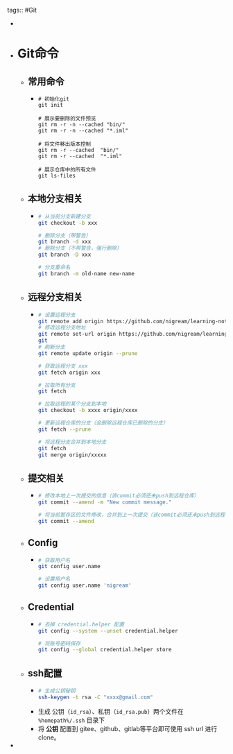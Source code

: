 tags:: #Git

-
- # Git命令
	- ## 常用命令
		- ```shell
		  # 初始化git
		  git init
		  
		  # 展示要删除的文件预览
		  git rm -r -n --cached "bin/"
		  git rm -r -n --cached "*.iml"
		  
		  # 将文件移出版本控制
		  git rm -r --cached  "bin/"
		  git rm -r --cached  "*.iml"
		  
		  # 展示仓库中的所有文件
		  git ls-files
		  ```
	- ## 本地分支相关
		- ```sh
		  # 从当前分支新建分支
		  git checkout -b xxx
		  
		  # 删除分支（带警告）
		  git branch -d xxx
		  # 删除分支（不带警告，强行删除）
		  git branch -D xxx
		  
		  # 分支重命名
		  git branch -m old-name new-name
		  ```
	- ## 远程分支相关
		- ```sh
		  # 设置远程分支
		  git remote add origin https://github.com/nigream/learning-notes.git
		  # 修改远程分支地址
		  git remote set-url origin https://github.com/nigream/learning-notes.git
		  git
		  # 刷新分支
		  git remote update origin --prune
		  
		  # 获取远程分支 xxx
		  git fetch origin xxx
		  
		  # 拉取所有分支
		  git fetch
		  
		  # 拉取远程的某个分支到本地
		  git checkout -b xxxx origin/xxxx
		  
		  # 更新远程仓库的分支（会删除远程仓库已删除的分支）
		  git fetch --prune
		  
		  # 将远程分支合并到本地分支
		  git fetch
		  git merge origin/xxxxx
		  ```
	- ## 提交相关
		- ```sh
		  # 修改本地上一次提交的信息（该commit必须还未push到远程仓库）
		  git commit --amend -m "New commit message."
		  
		  # 将当前暂存区的文件修改，合并到上一次提交（该commit必须还未push到远程仓库）
		  git commit --amend
		  ```
	- ## Config
		- ```sh
		  # 获取用户名
		  git config user.name
		  
		  # 设置用户名
		  git config user.name 'nigream'
		  ```
	- ## Credential
		- ``` sh
		  # 去掉 credential.helper 配置
		  git config --system --unset credential.helper
		  
		  # 将账号密码保存
		  git config --global credential.helper store
		  ```
	- ## ssh配置
		- ```sh
		  # 生成公钥秘钥
		  ssh-keygen -t rsa -C "xxxx@gmail.com"
		  ```
		- 生成 公钥（`id_rsa`）、私钥（`id_rsa.pub`）两个文件在 `%homepath%/.ssh` 目录下
		- 将 **公钥** 配置到 gitee、github、gitlab等平台即可使用 ssh url 进行 clone。
-